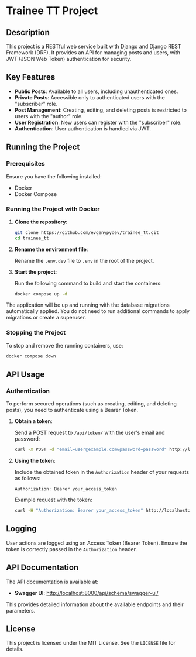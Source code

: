 
# Trainee TT Project

## Description

This project is a RESTful web service built with Django and Django REST Framework (DRF). It provides an API for managing posts and users, with JWT (JSON Web Token) authentication for security.

## Key Features

- **Public Posts**: Available to all users, including unauthenticated ones.
- **Private Posts**: Accessible only to authenticated users with the "subscriber" role.
- **Post Management**: Creating, editing, and deleting posts is restricted to users with the "author" role.
- **User Registration**: New users can register with the "subscriber" role.
- **Authentication**: User authentication is handled via JWT.

## Running the Project

### Prerequisites

Ensure you have the following installed:

- Docker
- Docker Compose

### Running the Project with Docker

1. **Clone the repository**:

    ```bash
    git clone https://github.com/evgenypydev/trainee_tt.git
    cd trainee_tt
    ```

2. **Rename the environment file**:

    Rename the `.env.dev` file to `.env` in the root of the project.

3. **Start the project**:

    Run the following command to build and start the containers:

    ```bash
    docker compose up -d
    ```

The application will be up and running with the database migrations automatically applied. You do not need to run additional commands to apply migrations or create a superuser.

### Stopping the Project

To stop and remove the running containers, use:

```bash
docker compose down
```

## API Usage

### Authentication

To perform secured operations (such as creating, editing, and deleting posts), you need to authenticate using a Bearer Token.

1. **Obtain a token**:

    Send a POST request to `/api/token/` with the user's email and password:

    ```bash
    curl -X POST -d "email=user@example.com&password=password" http://localhost:8000/api/token/
    ```

2. **Using the token**:

    Include the obtained token in the `Authorization` header of your requests as follows:

    ```
    Authorization: Bearer your_access_token
    ```

    Example request with the token:

    ```bash
    curl -H "Authorization: Bearer your_access_token" http://localhost:8000/api/posts/
    ```

## Logging

User actions are logged using an Access Token (Bearer Token). Ensure the token is correctly passed in the `Authorization` header.

## API Documentation

The API documentation is available at:

- **Swagger UI**: [http://localhost:8000/api/schema/swagger-ui/](http://localhost:8000/api/schema/swagger-ui/)

This provides detailed information about the available endpoints and their parameters.

## License

This project is licensed under the MIT License. See the `LICENSE` file for details.

